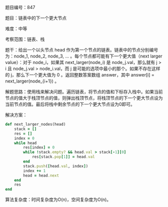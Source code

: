 题目编号：847

题目：链表中的下一个更大节点

难度：中等

考察范围：链表、栈

题干：给出一个以头节点 head 作为第一个节点的链表。链表中的节点分别编号为：node_1, node_2, node_3, ... 。每个节点都可能有下一个更大值（next larger value）：对于 node_i，如果其 next_larger(node_i) 是 node_j.val，那么就有 j > i 且  node_j.val > node_i.val，而 j 是可能的选项中最小的那个。如果不存在这样的 j，那么下一个更大值为 0 。返回整数答案数组 answer，其中 answer[i] = next_larger(node_{i+1}) 。

解题思路：使用栈来解决问题。遍历链表，将节点的值和下标存入栈中。如果当前节点的值大于栈顶节点的值，则弹出栈顶节点，将栈顶节点的下一个更大节点设为当前节点的值。最后将栈中剩余节点的下一个更大节点设为0即可。

解决方案：

```ruby
def next_larger_nodes(head)
    stack = []
    res = []
    index = 0
    while head
        res[index] = 0
        while !stack.empty? && head.val > stack[-1][0]
            res[stack.pop[1]] = head.val
        end
        stack.push([head.val, index])
        index += 1
        head = head.next
    end
    res
end
```

算法复杂度：时间复杂度为O(n)，空间复杂度为O(n)。